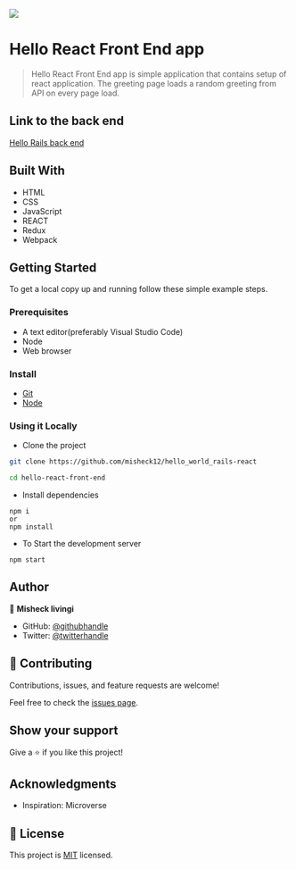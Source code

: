 ![](https://img.shields.io/badge/Misheck12-blueviolet)

# Hello React Front End app

> Hello React Front End app is simple application that contains setup of react application. The greeting page loads a random greeting from API on every page load.

## Link to the back end

[Hello Rails back end](https://github.com/misheck12/hello_world_rails-react)

## Built With

- HTML
- CSS
- JavaScript
- REACT
- Redux
- Webpack

## Getting Started

To get a local copy up and running follow these simple example steps.

### Prerequisites
- A text editor(preferably Visual Studio Code)
- Node
- Web browser

### Install
- [Git](https://git-scm.com/downloads)
- [Node](https://nodejs.org/en/download/)

### Using it Locally

- Clone the project

```sh
git clone https://github.com/misheck12/hello_world_rails-react

cd hello-react-front-end
```

- Install dependencies

```
npm i 
or
npm install
```

- To Start the development server
```
npm start
```
## Author

👤 **Misheck livingi**

- GitHub: [@githubhandle](https://github.com/misheck12)
- Twitter: [@twitterhandle](https://twitter.com/Mishecklivingi12)


## 🤝 Contributing

Contributions, issues, and feature requests are welcome!

Feel free to check the [issues page](https://github.com/misheck12/hello_world_rails-react/issues).

## Show your support

Give a ⭐️ if you like this project!

## Acknowledgments

- Inspiration: Microverse

## 📝 License

This project is [MIT](./LICENSE.md) licensed.